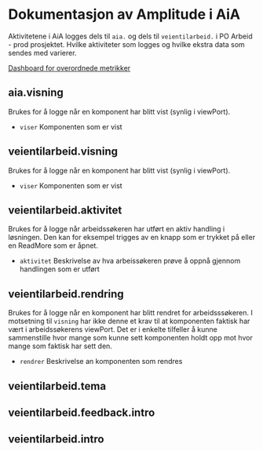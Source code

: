# Dokumentasjon av Amplitude i AiA

Aktivitetene i AiA logges dels til `aia.` og dels til `veientilarbeid.` i PO Arbeid - prod prosjektet.
Hvilke aktiviteter som logges og hvilke ekstra data som sendes med varierer.

[Dashboard for overordnede metrikker](https://analytics.eu.amplitude.com/nav/dashboard/e-1h7ss35)

## aia.visning

Brukes for å logge når en komponent har blitt vist (synlig i viewPort).

-   `viser` Komponenten som er vist

## veientilarbeid.visning

Brukes for å logge når en komponent har blitt vist (synlig i viewPort).

-   `viser` Komponenten som er vist

## veientilarbeid.aktivitet

Brukes for å logge når arbeidssøkeren har utført en aktiv handling i løsningen.
Den kan for eksempel trigges av en knapp som er trykket på eller en ReadMore som er åpnet.

-   `aktivitet` Beskrivelse av hva arbeissøkeren prøve å oppnå gjennom handlingen som er utført

## veientilarbeid.rendring

Brukes for å logge når en komponent har blitt rendret for arbeidsssøkeren.
I motsetning til `visning` har ikke denne et krav til at komponenten faktisk har vært i arbeidssøkerens viewPort.
Det er i enkelte tilfeller å kunne sammenstille hvor mange som kunne sett komponenten holdt opp mot hvor mange som faktisk har sett den.

-   `rendrer` Beskrivelse an komponenten som rendres

## veientilarbeid.tema

## veientilarbeid.feedback.intro

## veientilarbeid.intro
